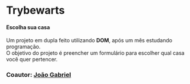 # Trybewarts

<h4>Escolha sua casa</h4>
<p>
  Um projeto em dupla feito utilizando <b>DOM</b>, após um mês estudando programação.
  <br>O objetivo do projeto é preencher um formulário para escolher qual casa você quer pertencer.
<p>
  <h3>Coautor: <a href="https://github.com/joaogrs">João Gabriel</a></h3>
